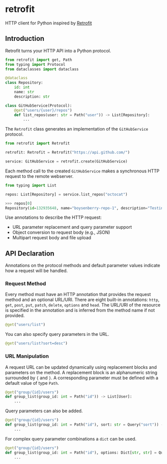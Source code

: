 # retrofit
HTTP client for Python inspired by [Retrofit](https://square.github.io/retrofit/)

## Introduction
Retrofit turns your HTTP API into a Python protocol.
```python
from retrofit import get, Path
from typing import Protocol
from dataclasses import dataclass

@dataclass
class Repository:
    id: int
    name: str
    description: str

class GitHubService(Protocol):
    @get("users/{user}/repos")
    def list_repos(user: str = Path("user")) -> List[Repository]:
        ...
```

The `Retrofit` class generates an implementation of the `GitHubService` protocol.
```python
from retrofit import Retrofit

retrofit: Retrofit = Retrofit("https://api.github.com/")

service: GitHubService = retrofit.create(GitHubService)
```

Each method call to the created `GitHubService` makes a synchronous HTTP request to the remote webserver.
```python
from typing import List

repos: List[Repository] = service.list_repos("octocat")
```
```python
>>> repos[0]
Repository(id=132935648, name="boysenberry-repo-1", description="Testing")
```

Use annotations to describe the HTTP request:
* URL parameter replacement and query parameter support
* Object conversion to request body (e.g., JSON)
* Multipart request body and file upload

## API Declaration
Annotations on the protocol methods and default parameter values indicate how a request will be handled.

### Request Method
Every method must have an HTTP annotation that provides the request method and an optional URL/URI. There are eight built-in annotations: `http`, `get`, `post`, `put`, `patch`, `delete`, `options` and `head`. The URL/URI of the resource is specified in the annotation and is inferred from the method name if not provided.
```python
@get("users/list")
```

You can also specify query parameters in the URL.
```python
@get("users/list?sort=desc")
```

### URL Manipulation
A request URL can be updated dynamically using replacement blocks and parameters on the method. A replacement block is an alphanumeric string surrounded by `{` and `}`. A corresponding parameter must be defined with a default value of type `Path`.
```python
@get("group/{id}/users")
def group_list(group_id: int = Path("id")) -> List[User]:
    ...
```

Query parameters can also be added.
```python
@get("group/{id}/users")
def group_list(group_id: int = Path("id"), sort: str = Query("sort")) -> List[User]:
    ...
```

For complex query parameter combinations a `dict` can be used.
```python
@get("group/{id}/users")
def group_list(group_id: int = Path("id"), options: Dict[str, str] = QueryDict()) -> List[User]:
    ...
```